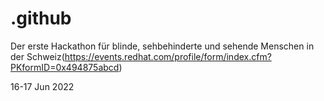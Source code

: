 # .github

Der erste Hackathon für blinde, sehbehinderte und sehende Menschen in der Schweiz(https://events.redhat.com/profile/form/index.cfm?PKformID=0x494875abcd)

16-17 Jun 2022
